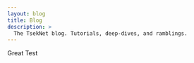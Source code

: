 ```yaml
---
layout: blog
title: Blog
description: >
  The TsekNet blog. Tutorials, deep-dives, and ramblings.
---
```


Great Test

